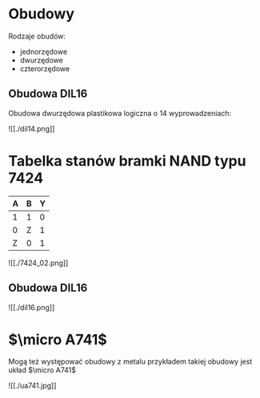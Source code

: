 # Obudowy

Rodzaje obudów:
- jednorzędowe
- dwurzędowe
- czterorzędowe

## Obudowa DIL16

Obudowa dwurzędowa plastikowa logiczna o 14 wyprowadzeniach:

![[./dil14.png]]

# Tabelka stanów bramki NAND typu 7424

| A   | B   | Y   |
| --- | --- | --- |
| 1   | 1   | 0   |
| 0   | Z   | 1   |
| Z   | 0   | 1   |

![[./7424_02.png]]

## Obudowa DIL16

![[./dil16.png]]

# $\micro A741$

Mogą też występować obudowy z metalu przykładem takiej obudowy jest układ $\micro A741$

![[./ua741.jpg]]

